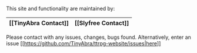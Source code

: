 This site and functionality are maintained by:

| [[TinyAbra Contact]] | [[Slyfree Contact]] |
| -------------------- | ------------------- |

Please contact with any issues, changes, bugs found. Alternatively, enter an issue [[https://github.com/TinyAbra/ttrpg-website/issues|here]]